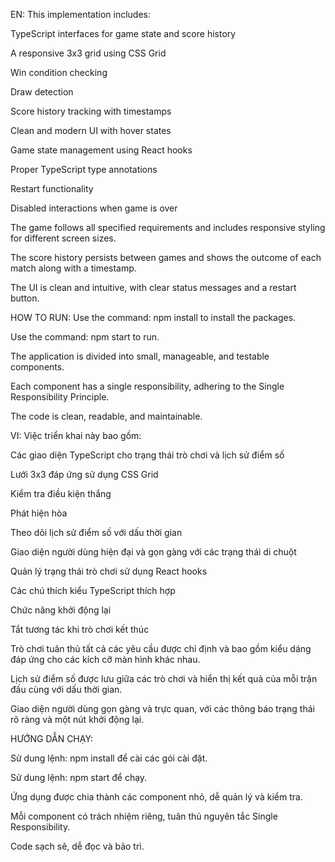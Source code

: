 EN:
This implementation includes: 

TypeScript interfaces for game state and score history 

A responsive 3x3 grid using CSS Grid 

Win condition checking 

Draw detection 

Score history tracking with timestamps 

Clean and modern UI with hover states 

Game state management using React hooks 

Proper TypeScript type annotations 

Restart functionality 

Disabled interactions when game is over 

The game follows all specified requirements and includes responsive styling for different screen sizes. 

The score history persists between games and shows the outcome of each match along with a timestamp. 

The UI is clean and intuitive, with clear status messages and a restart button.

HOW TO RUN:
Use the command: npm install to install the packages.

Use the command: npm start to run.

The application is divided into small, manageable, and testable components.

Each component has a single responsibility, adhering to the Single Responsibility Principle.

The code is clean, readable, and maintainable.


VI:
Việc triển khai này bao gồm:

Các giao diện TypeScript cho trạng thái trò chơi và lịch sử điểm số

Lưới 3x3 đáp ứng sử dụng CSS Grid

Kiểm tra điều kiện thắng

Phát hiện hòa

Theo dõi lịch sử điểm số với dấu thời gian

Giao diện người dùng hiện đại và gọn gàng với các trạng thái di chuột

Quản lý trạng thái trò chơi sử dụng React hooks

Các chú thích kiểu TypeScript thích hợp

Chức năng khởi động lại

Tắt tương tác khi trò chơi kết thúc

Trò chơi tuân thủ tất cả các yêu cầu được chỉ định và bao gồm kiểu dáng đáp ứng cho các kích cỡ màn hình khác nhau.

Lịch sử điểm số được lưu giữa các trò chơi và hiển thị kết quả của mỗi trận đấu cùng với dấu thời gian.

Giao diện người dùng gọn gàng và trực quan, với các thông báo trạng thái rõ ràng và một nút khởi động lại.

HƯỚNG DẪN CHẠY:

Sử dung lệnh: npm install để cài các gói cài đặt.

Sử dung lệnh: npm start để chạy.

Ứng dụng được chia thành các component nhỏ, dễ quản lý và kiểm tra.

Mỗi component có trách nhiệm riêng, tuân thủ nguyên tắc Single Responsibility.

Code sạch sẽ, dễ đọc và bảo trì.


